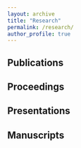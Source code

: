 ```yaml
---
layout: archive
title: "Research"
permalink: /research/
author_profile: true
---
```


## Publications

## Proceedings

## Presentations

## Manuscripts


